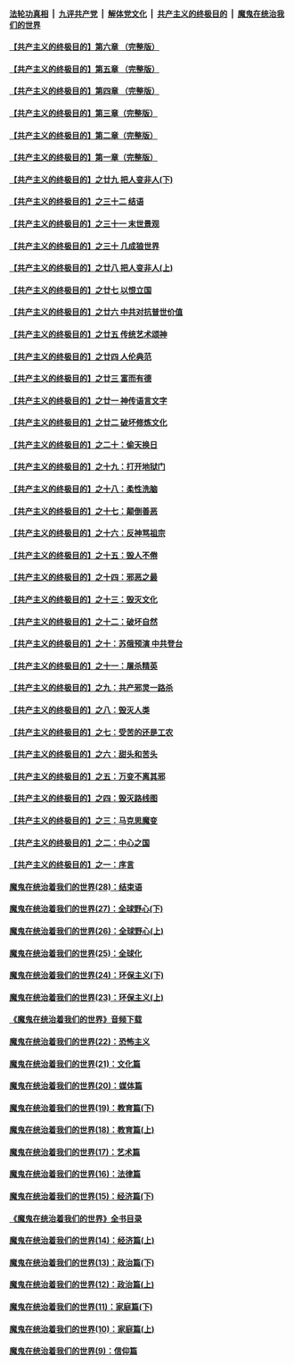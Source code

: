 ####  [法轮功真相](../../../../basic/blob/master/README.md?t=06200502) &nbsp;|&nbsp; [九评共产党](../../../../9ping.md/blob/master/README.md?t=06200502) &nbsp;|&nbsp; [解体党文化](../../../../jtdwh.md/blob/master/README.md?t=06200502)  &nbsp;|&nbsp; [共产主义的终极目的](../../../../gczydzjmd.md/blob/master/README.md?t=06200502) &nbsp;|&nbsp; [魔鬼在统治我们的世界](../../../../mgztzwmdsj.md/blob/master/README.md?t=06200502) 

#### [【共产主义的终极目的】第六章 （完整版）](../pages/nsc422/n11428913.md?t=06200502) 

#### [【共产主义的终极目的】第五章 （完整版）](../pages/nsc422/n11428912.md?t=06200502) 

#### [【共产主义的终极目的】第四章 （完整版）](../pages/nsc422/n11428907.md?t=06200502) 

#### [【共产主义的终极目的】第三章（完整版）](../pages/nsc422/n11428848.md?t=06200502) 

#### [【共产主义的终极目的】第二章（完整版）](../pages/nsc422/n11428831.md?t=06200502) 

#### [【共产主义的终极目的】第一章（完整版）](../pages/nsc422/n11417651.md?t=06200502) 

#### [【共产主义的终极目的】之廿九 把人变非人(下)](../pages/nsc422/n11344140.md?t=06200502) 

#### [【共产主义的终极目的】之三十二 结语](../pages/nsc422/n11360535.md?t=06200502) 

#### [【共产主义的终极目的】之三十一 末世景观](../pages/nsc422/n11351129.md?t=06200502) 

#### [【共产主义的终极目的】之三十 几成狼世界](../pages/nsc422/n11348280.md?t=06200502) 

#### [【共产主义的终极目的】之廿八 把人变非人(上)](../pages/nsc422/n11340492.md?t=06200502) 

#### [【共产主义的终极目的】之廿七 以恨立国](../pages/nsc422/n11336944.md?t=06200502) 

#### [【共产主义的终极目的】之廿六 中共对抗普世价值](../pages/nsc422/n11324785.md?t=06200502) 

#### [【共产主义的终极目的】之廿五 传统艺术颂神](../pages/nsc422/n11296396.md?t=06200502) 

#### [【共产主义的终极目的】之廿四 人伦典范](../pages/nsc422/n11296397.md?t=06200502) 

#### [【共产主义的终极目的】之廿三 富而有德](../pages/nsc422/n11283598.md?t=06200502) 

#### [【共产主义的终极目的】之廿一 神传语言文字](../pages/nsc422/n11263265.md?t=06200502) 

#### [【共产主义的终极目的】之廿二 破坏修炼文化](../pages/nsc422/n11245728.md?t=06200502) 

#### [【共产主义的终极目的】之二十：偷天换日](../pages/nsc422/n11238846.md?t=06200502) 

#### [【共产主义的终极目的】之十九：打开地狱门](../pages/nsc422/n11206376.md?t=06200502) 

#### [【共产主义的终极目的】之十八：柔性洗脑](../pages/nsc422/n11199994.md?t=06200502) 

#### [【共产主义的终极目的】之十七：颠倒善恶](../pages/nsc422/n11179782.md?t=06200502) 

#### [【共产主义的终极目的】之十六：反神骂祖宗](../pages/nsc422/n11166798.md?t=06200502) 

#### [【共产主义的终极目的】之十五：毁人不倦](../pages/nsc422/n11166792.md?t=06200502) 

#### [【共产主义的终极目的】之十四：邪恶之最](../pages/nsc422/n11150249.md?t=06200502) 

#### [【共产主义的终极目的】之十三：毁灭文化](../pages/nsc422/n11135227.md?t=06200502) 

#### [【共产主义的终极目的】之十二：破坏自然](../pages/nsc422/n11135214.md?t=06200502) 

#### [【共产主义的终极目的】之十：苏俄预演 中共登台](../pages/nsc422/n11118424.md?t=06200502) 

#### [【共产主义的终极目的】之十一：屠杀精英](../pages/nsc422/n11118442.md?t=06200502) 

#### [【共产主义的终极目的】之九：共产邪灵一路杀](../pages/nsc422/n11114139.md?t=06200502) 

#### [【共产主义的终极目的】之八：毁灭人类](../pages/nsc422/n11108503.md?t=06200502) 

#### [【共产主义的终极目的】之七：受苦的还是工农](../pages/nsc422/n11101809.md?t=06200502) 

#### [【共产主义的终极目的】之六：甜头和苦头](../pages/nsc422/n11096971.md?t=06200502) 

#### [【共产主义的终极目的】之五：万变不离其邪](../pages/nsc422/n11091285.md?t=06200502) 

#### [【共产主义的终极目的】之四：毁灭路线图](../pages/nsc422/n11086284.md?t=06200502) 

#### [【共产主义的终极目的】之三：马克思魔变](../pages/nsc422/n11061941.md?t=06200502) 

#### [【共产主义的终极目的】之二：中心之国](../pages/nsc422/n11047728.md?t=06200502) 

#### [【共产主义的终极目的】之一：序言](../pages/nsc422/n11086077.md?t=06200502) 

#### [魔鬼在统治着我们的世界(28)：结束语](../pages/nsc422/n10936246.md?t=06200502) 

#### [魔鬼在统治着我们的世界(27)：全球野心(下)](../pages/nsc422/n10928319.md?t=06200502) 

#### [魔鬼在统治着我们的世界(26)：全球野心(上)](../pages/nsc422/n10900318.md?t=06200502) 

#### [魔鬼在统治着我们的世界(25)：全球化](../pages/nsc422/n10788205.md?t=06200502) 

#### [魔鬼在统治着我们的世界(24)：环保主义(下)](../pages/nsc422/n10695307.md?t=06200502) 

#### [魔鬼在统治着我们的世界(23)：环保主义(上)](../pages/nsc422/n10688613.md?t=06200502) 

#### [《魔鬼在统治着我们的世界》音频下载](../pages/nsc422/n10635553.md?t=06200502) 

#### [魔鬼在统治着我们的世界(22)：恐怖主义](../pages/nsc422/n10614727.md?t=06200502) 

#### [魔鬼在统治着我们的世界(21)：文化篇](../pages/nsc422/n10597706.md?t=06200502) 

#### [魔鬼在统治着我们的世界(20)：媒体篇](../pages/nsc422/n10586579.md?t=06200502) 

#### [魔鬼在统治着我们的世界(19)：教育篇(下)](../pages/nsc422/n10564808.md?t=06200502) 

#### [魔鬼在统治着我们的世界(18)：教育篇(上)](../pages/nsc422/n10526970.md?t=06200502) 

#### [魔鬼在统治着我们的世界(17)：艺术篇](../pages/nsc422/n10499093.md?t=06200502) 

#### [魔鬼在统治着我们的世界(16)：法律篇](../pages/nsc422/n10485969.md?t=06200502) 

#### [魔鬼在统治着我们的世界(15)：经济篇(下)](../pages/nsc422/n10469975.md?t=06200502) 

#### [《魔鬼在统治着我们的世界》全书目录](../pages/nsc422/n10464261.md?t=06200502) 

#### [魔鬼在统治着我们的世界(14)：经济篇(上)](../pages/nsc422/n10457370.md?t=06200502) 

#### [魔鬼在统治着我们的世界(13)：政治篇(下)](../pages/nsc422/n10448270.md?t=06200502) 

#### [魔鬼在统治着我们的世界(12)：政治篇(上)](../pages/nsc422/n10444576.md?t=06200502) 

#### [魔鬼在统治着我们的世界(11)：家庭篇(下)](../pages/nsc422/n10440961.md?t=06200502) 

#### [魔鬼在统治着我们的世界(10)：家庭篇(上)](../pages/nsc422/n10435448.md?t=06200502) 

#### [魔鬼在统治着我们的世界(9)：信仰篇](../pages/nsc422/n10432159.md?t=06200502) 

